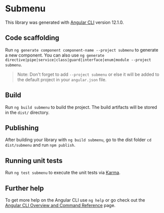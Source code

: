 # Submenu

This library was generated with [Angular CLI](https://github.com/angular/angular-cli) version 12.1.0.

## Code scaffolding

Run `ng generate component component-name --project submenu` to generate a new component. You can also use `ng generate directive|pipe|service|class|guard|interface|enum|module --project submenu`.
> Note: Don't forget to add `--project submenu` or else it will be added to the default project in your `angular.json` file. 

## Build

Run `ng build submenu` to build the project. The build artifacts will be stored in the `dist/` directory.

## Publishing

After building your library with `ng build submenu`, go to the dist folder `cd dist/submenu` and run `npm publish`.

## Running unit tests

Run `ng test submenu` to execute the unit tests via [Karma](https://karma-runner.github.io).

## Further help

To get more help on the Angular CLI use `ng help` or go check out the [Angular CLI Overview and Command Reference](https://angular.io/cli) page.
